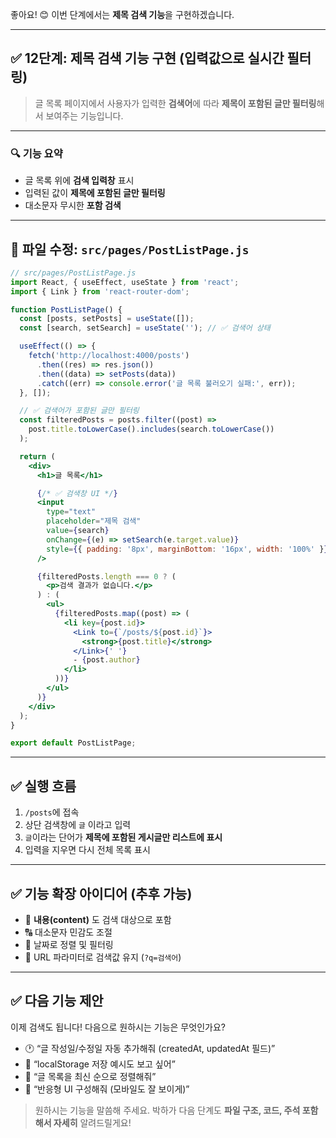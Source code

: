 좋아요! 😊
이번 단계에서는 **제목 검색 기능**을 구현하겠습니다.

---

## ✅ 12단계: 제목 검색 기능 구현 (입력값으로 실시간 필터링)

> 글 목록 페이지에서 사용자가 입력한 **검색어**에 따라
> **제목이 포함된 글만 필터링**해서 보여주는 기능입니다.

---

### 🔍 기능 요약

* 글 목록 위에 **검색 입력창** 표시
* 입력된 값이 **제목에 포함된 글만 필터링**
* 대소문자 무시한 **포함 검색**

---

## 📄 파일 수정: `src/pages/PostListPage.js`

```jsx
// src/pages/PostListPage.js
import React, { useEffect, useState } from 'react';
import { Link } from 'react-router-dom';

function PostListPage() {
  const [posts, setPosts] = useState([]);
  const [search, setSearch] = useState(''); // ✅ 검색어 상태

  useEffect(() => {
    fetch('http://localhost:4000/posts')
      .then((res) => res.json())
      .then((data) => setPosts(data))
      .catch((err) => console.error('글 목록 불러오기 실패:', err));
  }, []);

  // ✅ 검색어가 포함된 글만 필터링
  const filteredPosts = posts.filter((post) =>
    post.title.toLowerCase().includes(search.toLowerCase())
  );

  return (
    <div>
      <h1>글 목록</h1>

      {/* ✅ 검색창 UI */}
      <input
        type="text"
        placeholder="제목 검색"
        value={search}
        onChange={(e) => setSearch(e.target.value)}
        style={{ padding: '8px', marginBottom: '16px', width: '100%' }}
      />

      {filteredPosts.length === 0 ? (
        <p>검색 결과가 없습니다.</p>
      ) : (
        <ul>
          {filteredPosts.map((post) => (
            <li key={post.id}>
              <Link to={`/posts/${post.id}`}>
                <strong>{post.title}</strong>
              </Link>{' '}
              - {post.author}
            </li>
          ))}
        </ul>
      )}
    </div>
  );
}

export default PostListPage;
```

---

## ✅ 실행 흐름

1. `/posts`에 접속
2. 상단 검색창에 `글` 이라고 입력
3. `글`이라는 단어가 **제목에 포함된 게시글만 리스트에 표시**
4. 입력을 지우면 다시 전체 목록 표시

---

## ✅ 기능 확장 아이디어 (추후 가능)

* 🔎 **내용(content)** 도 검색 대상으로 포함
* 🔠 대소문자 민감도 조절
* 📅 날짜로 정렬 및 필터링
* 🔗 URL 파라미터로 검색값 유지 (`?q=검색어`)

---

## ✅ 다음 기능 제안

이제 검색도 됩니다!
다음으로 원하시는 기능은 무엇인가요?

* 🕐 “글 작성일/수정일 자동 추가해줘 (createdAt, updatedAt 필드)”
* 💾 “localStorage 저장 예시도 보고 싶어”
* 🔄 “글 목록을 최신 순으로 정렬해줘”
* 📱 “반응형 UI 구성해줘 (모바일도 잘 보이게)”

> 원하시는 기능을 말씀해 주세요.
> 박하가 다음 단계도 **파일 구조, 코드, 주석 포함해서 자세히** 알려드릴게요!
